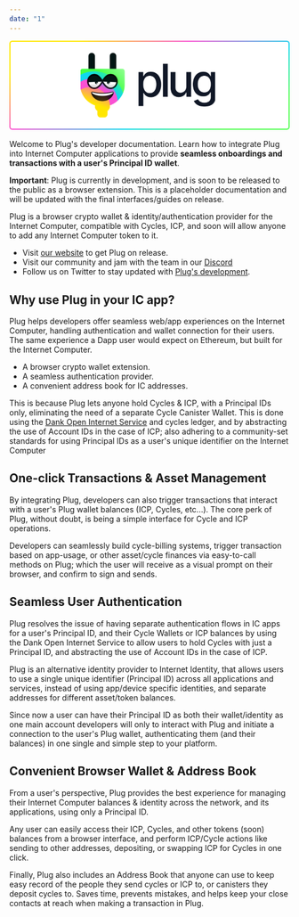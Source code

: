 ```yaml
---
date: "1"
---
```


![](imgs/plug-welcome.png)

Welcome to Plug's developer documentation. Learn how to integrate Plug into Internet Computer applications to provide **seamless onboardings and transactions with a user's Principal ID wallet**. 

**Important**: Plug is currently in development, and is soon to be released to the public as a browser extension. This is a placeholder documentation and will be updated with the final interfaces/guides on release.

Plug is a browser crypto wallet & identity/authentication provider for the Internet Computer, compatible with Cycles, ICP, and soon will allow anyone to add any Internet Computer token to it.

- Visit [our website](https://plugwallet.ooo) to get Plug on release.
- Visit our community and jam with the team in our [Discord](https://discord.gg/yVEcEzmrgm)
- Follow us on Twitter to stay updated with [Plug's development](https://twitter.com/plug_wallet).

## Why use Plug in your IC app?
Plug helps developers offer seamless web/app experiences on the Internet Computer, handling authentication and wallet connection for their users. The same experience a Dapp user would expect on Ethereum, but built for the Internet Computer.

- A browser crypto wallet extension.
- A seamless authentication provider.
- A convenient address book for IC addresses.

This is because Plug lets anyone hold Cycles & ICP, with a  Principal IDs only, eliminating the need of a separate Cycle Canister Wallet. This is done using the [Dank Open Internet Service](https://dank.ooo/) and cycles ledger, and by abstracting the use of Account IDs in the case of ICP; also adhering to a community-set standards for using Principal IDs as a user's unique identifier on the Internet Computer

## One-click Transactions & Asset Management

By integrating Plug, developers can also trigger transactions that interact with a user's Plug wallet balances (ICP, Cycles, etc...). The core perk of Plug, without doubt, is being a simple interface for Cycle and ICP operations.

Developers can seamlessly build cycle-billing systems, trigger transaction based on app-usage, or other asset/cycle finances via easy-to-call methods on Plug; which the user will receive as a visual prompt on their browser, and confirm to sign and sends.

## Seamless User Authentication
Plug resolves the issue of having separate authentication flows in IC apps for a user's Principal ID, and their Cycle Wallets or ICP balances by using the Dank Open Internet Service to allow users to hold Cycles with just a Principal ID, and abstracting the use of Account IDs in the case of ICP.

Plug is an alternative identity provider to Internet Identity, that allows users to use a single unique identifier (Principal ID) across all applications and services, instead of using app/device specific identities, and separate addresses for different asset/token balances.

Since now a user can have their Principal ID as both their wallet/identity as one main account developers will only to interact with Plug and initiate a connection to the user's Plug wallet, authenticating them (and their balances) in one single and simple step to your platform.

## Convenient Browser Wallet & Address Book
From a user's perspective, Plug provides the best experience for managing their Internet Computer balances & identity across the network, and its applications, using only a Principal ID.

Any user can easily access their ICP, Cycles, and other tokens (soon) balances from a browser interface, and perform ICP/Cycle actions like sending to other addresses, depositing, or swapping ICP for Cycles in one click. 

Finally, Plug also includes an Address Book that anyone can use to keep easy record of the people they send cycles or ICP to, or canisters they deposit cycles to. Saves time, prevents mistakes, and helps keep your close contacts at reach when making a transaction in Plug.
